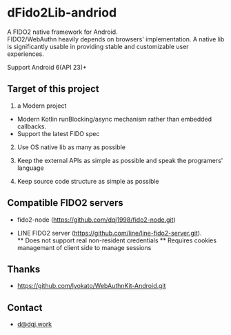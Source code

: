 # dFido2Lib-andriod
A FIDO2 native framework for Android.  
FIDO2/WebAuthn heavily depends on browsers' implementation. A native lib is significantly usable in providing stable and customizable user experiences.

Support Android 6(API 23)+

## Target of this project
1. a Modern project 

  * Modern Kotlin runBlocking/async mechanism rather than embedded callbacks. 
  * Support the latest FIDO spec

2. Use OS native lib as many as possible

3. Keep the external APIs as simple as possible and speak the programers' language

4. Keep source code structure as simple as possible

## Compatible FIDO2 servers 
* fido2-node (https://github.com/dqj1998/fido2-node.git) 

* LINE FIDO2 server (https://github.com/line/line-fido2-server.git).  
** Does not support real non-resident credentials
** Requires cookies managemant of client side to manage sessions
 

## Thanks
* https://github.com/lyokato/WebAuthnKit-Android.git

## Contact
* d@dqj.work
